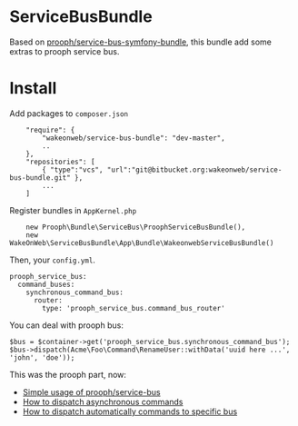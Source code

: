 ServiceBusBundle
================

Based on [prooph/service-bus-symfony-bundle](https://github.com/prooph/service-bus-symfony-bundle), this bundle add some extras to prooph service bus.


# Install

Add packages to `composer.json`

```
    "require": {
        "wakeonweb/service-bus-bundle": "dev-master",
        ..
    },
    "repositories": [
        { "type":"vcs", "url":"git@bitbucket.org:wakeonweb/service-bus-bundle.git" },
        ...
    ]
```

Register bundles in `AppKernel.php`

```
    new Prooph\Bundle\ServiceBus\ProophServiceBusBundle(),
    new WakeOnWeb\ServiceBusBundle\App\Bundle\WakeonwebServiceBusBundle()
```

Then, your `config.yml`.

```
prooph_service_bus:
  command_buses:
    synchronous_command_bus:
      router:
        type: 'prooph_service_bus.command_bus_router'
```

You can deal with prooph bus:

```
$bus = $container->get('prooph_service_bus.synchronous_command_bus');
$bus->dispatch(Acme\Foo\Command\RenameUser::withData('uuid here ...', 'john', 'doe'));
```

This was the prooph part, now:

- [Simple usage of prooph/service-bus](docs/example.md)
- [How to dispatch asynchronous commands](docs/asynchronous.md)
- [How to dispatch automatically commands to specific bus](docs/mapping.md)
